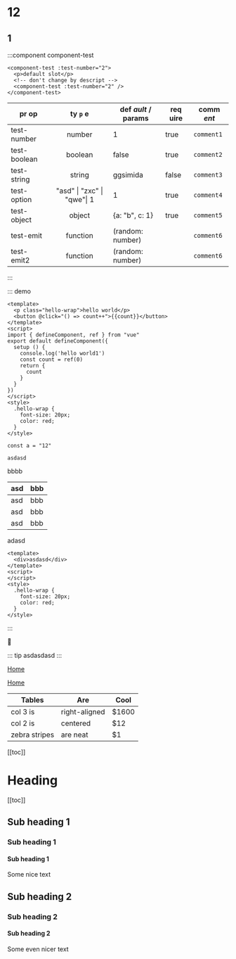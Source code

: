 # 12

## 1

:::component component-test

```vue
<component-test :test-number="2">
  <p>default slot</p>
  <!-- don't change by descript -->
  <component-test :test-number="2" />
</component-test>
```

| pr op        |          ty `p` e           | def *ault* / params | req __uire__ | comm _ent_ |
|--------------|:---------------------------:|---------------------|--------------|------------|
| test-number  |           number            | 1                   | true         | `comment1` |
| test-boolean |           boolean           | false               | true         | `comment2` |
| test-string  |           string            | ggsimida            | false        | `comment3` |
| test-option  | "asd" \| "zxc" \| "qwe"\| 1 | 1                   | true         | `comment4` |
| test-object  |           object            | {a: "b", c: 1}      | true         | `comment5` |
| test-emit    |          function           | (random: number)    |              | `comment6` |
| test-emit2   |          function           | (random: number)    |              | `comment6` |

:::

::: demo

```vue
<template>
  <p class="hello-wrap">hello world</p>
  <button @click="() => count++">{{count}}</button>
</template>
<script>
import { defineComponent, ref } from "vue"
export default defineComponent({
  setup () {
    console.log('hello world1')
    const count = ref(0)
    return {
      count
    }
  }
})
</script>
<style>
  .hello-wrap {
    font-size: 20px;
    color: red;
  }
</style>
```

<!-- description -->

```js{1}
const a = "12"
```

`asdasd`

bbbb

| asd | bbb |
|-----|-----|
| asd | bbb |
| asd | bbb |
| asd | bbb |

adasd

```vue
<template>
  <div>asdasd</div>
</template>
<script>
</script>
<style>
  .hello-wrap {
    font-size: 20px;
    color: red;
  }
</style>
```
:::

:tada:

::: tip
asdasdasd
:::

[Home](/#heading)

[Home](https://www.baidu.com)

| Tables        | Are           | Cool  |
|---------------|---------------|-------|
| col 3 is      | right-aligned | $1600 |
| col 2 is      | centered      | $12   |
| zebra stripes | are neat      | $1    |

[[toc]]


# Heading

[[toc]]

## Sub heading 1
### Sub heading 1
#### Sub heading 1
Some nice text

## Sub heading 2
### Sub heading 2
#### Sub heading 2
Some even nicer text


